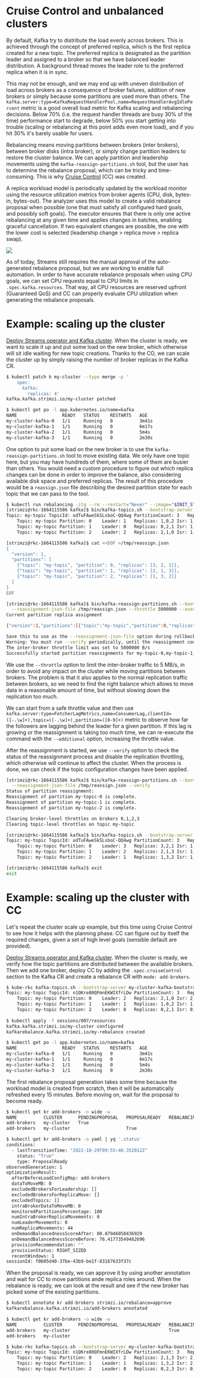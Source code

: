 # Cruise Control and unbalanced clusters

By default, Kafka try to distribute the load evenly across brokers.
This is achieved through the concept of preferred replica, which is the first replica created for a new topic.
The preferred replica is designated as the partition leader and assigned to a broker so that we have balanced leader distribution.
A background thread moves the leader role to the preferred replica when it is in sync.

This may not be enough, and we may end up with uneven distribution of load across brokers as a consequence of broker failures, addition of new brokers or simply because some partitions are used more than others.
The `kafka.server:type=KafkaRequestHandlerPool,name=RequestHandlerAvgIdlePercent` metric is a good overall load metric for Kafka scaling and rebalancing decisions.
Below 70% (i.e. the request handler threads are busy 30% of the time) performance start to degrade, below 50% you start getting into trouble (scaling or rebalancing at this point adds even more load), and if you hit 30% it's barely usable for users.

Rebalancing means moving partitions between brokers (inter brokers), between broker disks (intra broker), or simply change partition leaders to restore the cluster balance.
We can apply partition and leadership movements using the `kafka-reassign-partitions.sh` tool, but the user has to determine the rebalance proposal, which can be tricky and time-consuming.
This is why [Cruise Control](https://github.com/linkedin/cruise-control) (CC) was created.

A replica workload model is periodically updated by the workload monitor using the resource utilization metrics from broker agents (CPU, disk, bytes-in, bytes-out).
The analyzer uses this model to create a valid rebalance proposal when possible (one that must satisfy all configured hard goals, and possibly soft goals).
The executor ensures that there is only one active rebalancing at any given time and applies changes in batches, enabling graceful cancellation.
If two equivalent changes are possible, the one with the lower cost is selected (leadership change > replica move > replica swap).

![](images/cc.png)

As of today, Streams still requires the manual approval of the auto-generated rebalance proposal, but we are working to enable full automation.
In order to have accurate rebalance proposals when using CPU goals, we can set CPU requests equal to CPU limits in `.spec.kafka.resources`.
That way, all CPU resources are reserved upfront (Guaranteed QoS) and CC can properly evaluate CPU utilization when generating the rebalance proposals.

# Example: scaling up the cluster

[Deploy Streams operator and Kafka cluster](/sessions/001).
When the cluster is ready, we want to scale it up and put some load on the new broker, which otherwise will sit idle waiting for new topic creations.
Thanks to the CO, we can scale the cluster up by simply raising the number of broker replicas in the Kafka CR.

```sh
$ kubectl patch k my-cluster --type merge -p '
    spec:
      kafka:
        replicas: 4'
kafka.kafka.strimzi.io/my-cluster patched

$ kubectl get po -l app.kubernetes.io/name=kafka
NAME                 READY   STATUS    RESTARTS   AGE
my-cluster-kafka-0   1/1     Running   0          3m41s
my-cluster-kafka-1   1/1     Running   0          6m17s
my-cluster-kafka-2   1/1     Running   0          5m4s
my-cluster-kafka-3   1/1     Running   0          2m30s
```

One option to put some load on the new broker is to use the `kafka-reassign-partitions.sh` tool to move existing data.
We only have one topic here, but you may have hundreds of them, where some of them are busier than others.
You would need a custom procedure to figure out which replica changes can be done in order to improve the balance, also considering available disk space and preferred replicas.
The result of this procedure would be a `reassign.json` file describing the desired partition state for each topic that we can pass to the tool.

```sh
$ kubectl run rebalancing -itq --rm --restart="Never" --image="$INIT_STRIMZI_IMAGE" -- bash
[strimzi@rkc-1664115586 kafka]$ bin/kafka-topics.sh --bootstrap-server my-cluster-kafka-bootstrap:9092 --topic my-topic --describe
Topic: my-topic	TopicId: odTuFAweSkSLsboC-QQ4wg	PartitionCount: 3	ReplicationFactor: 3	Configs: min.insync.replicas=2,message.format.version=3.0-IV1,retention.bytes=1073741824
	Topic: my-topic	Partition: 0	Leader: 1	Replicas: 1,0,2	Isr: 1,2,0
	Topic: my-topic	Partition: 1	Leader: 0	Replicas: 0,2,1	Isr: 1,2,0
	Topic: my-topic	Partition: 2	Leader: 2	Replicas: 2,1,0	Isr: 1,2,0

[strimzi@rkc-1664115586 kafka]$ cat <<EOF >/tmp/reassign.json
{
  "version": 1,
  "partitions": [
    {"topic": "my-topic", "partition": 0, "replicas": [3, 2, 1]},
    {"topic": "my-topic", "partition": 1, "replicas": [2, 1, 3]},
    {"topic": "my-topic", "partition": 2, "replicas": [1, 3, 2]}
  ]
}
EOF

[strimzi@rkc-1664115586 kafka]$ bin/kafka-reassign-partitions.sh --bootstrap-server my-cluster-kafka-bootstrap:9092 \
  --reassignment-json-file /tmp/reassign.json --throttle 5000000 --execute
Current partition replica assignment

{"version":1,"partitions":[{"topic":"my-topic","partition":0,"replicas":[1,0,2],"log_dirs":["any","any","any"]},{"topic":"my-topic","partition":1,"replicas":[0,2,1],"log_dirs":["any","any","any"]},{"topic":"my-topic","partition":2,"replicas":[2,1,0],"log_dirs":["any","any","any"]}]}

Save this to use as the --reassignment-json-file option during rollback
Warning: You must run --verify periodically, until the reassignment completes, to ensure the throttle is removed.
The inter-broker throttle limit was set to 5000000 B/s
Successfully started partition reassignments for my-topic-0,my-topic-1,my-topic-2
```

We use the `--throttle` option to limit the inter-broker traffic to 5 MB/s, in order to avoid any impact on the cluster while moving partitions between brokers.
The problem is that it also applies to the normal replication traffic between brokers, so we need to find the right balance which allows to move data in a reasonable amount of time, but without slowing down the replication too much.

We can start from a safe throttle value and then use `kafka.server:type=FetcherLagMetrics,name=ConsumerLag,clientId=([-.\w]+),topic=([-.\w]+),partition=([0-9]+)` metric to observe how far the followers are lagging behind the leader for a given partition. 
If this lag is growing or the reassignment is taking too much time, we can re-execute the command with the `--additional` option, increasing the throttle value.

After the reassignment is started, we use `--verify` option to check the status of the reassignment process and disable the replication throttling, which otherwise will continue to affect the cluster.
When the process is done, we can check if the topic configuration changes have been applied.

```sh
[strimzi@rkc-1664115586 kafka]$ bin/kafka-reassign-partitions.sh --bootstrap-server my-cluster-kafka-bootstrap:9092 \
  --reassignment-json-file /tmp/reassign.json --verify
Status of partition reassignment:
Reassignment of partition my-topic-0 is complete.
Reassignment of partition my-topic-1 is complete.
Reassignment of partition my-topic-2 is complete.

Clearing broker-level throttles on brokers 0,1,2,3
Clearing topic-level throttles on topic my-topic

[strimzi@rkc-1664115586 kafka]$ bin/kafka-topics.sh --bootstrap-server my-cluster-kafka-bootstrap:9092 --topic my-topic --describe
Topic: my-topic	TopicId: odTuFAweSkSLsboC-QQ4wg	PartitionCount: 3	ReplicationFactor: 3	Configs: min.insync.replicas=2,message.format.version=3.0-IV1,retention.bytes=1073741824
	Topic: my-topic	Partition: 0	Leader: 3	Replicas: 3,2,1	Isr: 1,2,3
	Topic: my-topic	Partition: 1	Leader: 2	Replicas: 2,1,3	Isr: 1,2,3
	Topic: my-topic	Partition: 2	Leader: 1	Replicas: 1,3,2	Isr: 1,2,3

[strimzi@rkc-1664115586 kafka]$ exit
exit
```

# Example: scaling up the cluster with CC

Let's repeat the cluster scale up example, but this time using Cruise Control to see how it helps with the planning phase.
CC can figure out by itself the required changes, given a set of high level goals (sensible default are provided).

[Deploy Streams operator and Kafka cluster](/sessions/001).
When the cluster is ready, we verify how the topic partitions are distributed between the available brokers.
Then we add one broker, deploy CC by adding the `.spec.cruiseControl` section to the Kafka CR and create a rebalance CR with `mode: add-brokers`.

```sh
$ kube-rkc kafka-topics.sh --bootstrap-server my-cluster-kafka-bootstrap:9092 --topic my-topic --describe
Topic: my-topic	TopicId: n1QKre80QFmnEKWIXfrLDw	PartitionCount: 3	ReplicationFactor: 3	Configs: min.insync.replicas=2,message.format.version=3.0-IV1,retention.bytes=1073741824
	Topic: my-topic	Partition: 0	Leader: 2	Replicas: 2,1,0	Isr: 2,1,0
	Topic: my-topic	Partition: 1	Leader: 1	Replicas: 1,0,2	Isr: 1,0,2
	Topic: my-topic	Partition: 2	Leader: 0	Replicas: 0,2,1	Isr: 0,2,1
	
$ kubectl apply -f sessions/007/resources
kafka.kafka.strimzi.io/my-cluster configured
kafkarebalance.kafka.strimzi.io/my-rebalance created

$ kubectl get po -l app.kubernetes.io/name=kafka
NAME                 READY   STATUS    RESTARTS   AGE
my-cluster-kafka-0   1/1     Running   0          3m41s
my-cluster-kafka-1   1/1     Running   0          6m17s
my-cluster-kafka-2   1/1     Running   0          5m4s
my-cluster-kafka-3   1/1     Running   0          2m30s
```

The first rebalance proposal generation takes some time because the workload model is created from scratch, then it will be automatically refreshed every 15 minutes.
Before moving on, wait for the proposal to become ready.

```sh
$ kubectl get kr add-brokers -o wide -w
NAME          CLUSTER      PENDINGPROPOSAL   PROPOSALREADY   REBALANCING   READY   NOTREADY
add-brokers   my-cluster   True                                                    
add-brokers   my-cluster                     True                                  

$ kubectl get kr add-brokers -o yaml | yq '.status'
conditions:
  - lastTransitionTime: "2022-10-29T09:55:40.352012Z"
    status: "True"
    type: ProposalReady
observedGeneration: 1
optimizationResult:
  afterBeforeLoadConfigMap: add-brokers
  dataToMoveMB: 0
  excludedBrokersForLeadership: []
  excludedBrokersForReplicaMove: []
  excludedTopics: []
  intraBrokerDataToMoveMB: 0
  monitoredPartitionsPercentage: 100
  numIntraBrokerReplicaMovements: 0
  numLeaderMovements: 0
  numReplicaMovements: 44
  onDemandBalancednessScoreAfter: 80.87946050436929
  onDemandBalancednessScoreBefore: 76.41773549482696
  provisionRecommendation: ""
  provisionStatus: RIGHT_SIZED
  recentWindows: 1
sessionId: f0605d40-37be-43b9-be1f-83167633f37c
```

When the proposal is ready, we can approve it by using another annotation and wait for CC to move partitions ande replica roles around.
When the rebalance is ready, we can look at the result and see if the new broker has picked some of the existing partitions.

```sh
$ kubectl annotate kr add-brokers strimzi.io/rebalance=approve
kafkarebalance.kafka.strimzi.io/add-brokers annotated

$ kubectl get kr add-brokers -o wide -w
NAME          CLUSTER      PENDINGPROPOSAL   PROPOSALREADY   REBALANCING   READY   NOTREADY
add-brokers   my-cluster                                     True
add-brokers   my-cluster                                                   True

$ kube-rkc kafka-topics.sh --bootstrap-server my-cluster-kafka-bootstrap:9092 --topic my-topic --describe
Topic: my-topic	TopicId: n1QKre80QFmnEKWIXfrLDw	PartitionCount: 3	ReplicationFactor: 3	Configs: min.insync.replicas=2,message.format.version=3.0-IV1,retention.bytes=1073741824
	Topic: my-topic	Partition: 0	Leader: 2	Replicas: 2,1,3	Isr: 2,1,3
	Topic: my-topic	Partition: 1	Leader: 1	Replicas: 1,3,2	Isr: 2,1,3
	Topic: my-topic	Partition: 2	Leader: 0	Replicas: 0,2,3	Isr: 0,2,3
```
